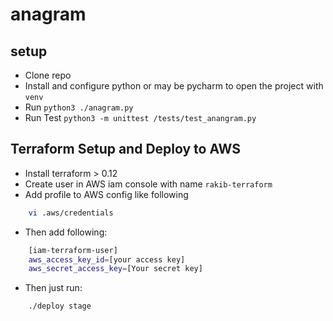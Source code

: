 # anagram

## setup
* Clone repo
* Install and configure python or may be pycharm to open the project with `venv`
* Run `python3 ./anagram.py`
* Run Test `python3 -m unittest /tests/test_anangram.py`

## Terraform Setup and Deploy to AWS
* Install terraform > 0.12
* Create user in AWS iam console with name `rakib-terraform`
* Add profile to AWS config like following
```bash
    vi .aws/credentials 

```
* Then add following:

```bash
    [iam-terraform-user]
    aws_access_key_id=[your access key]
    aws_secret_access_key=[Your secret key]
```

* Then just run:

```bash
    ./deploy stage
```